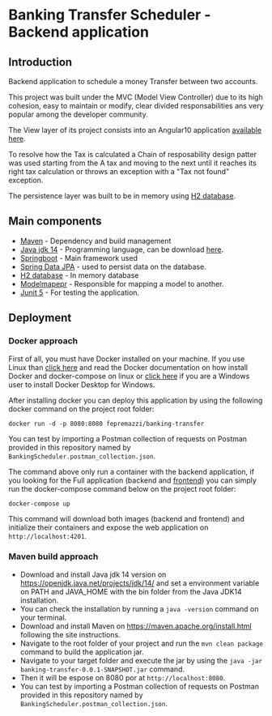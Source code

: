 # Banking Transfer Scheduler - Backend application

## Introduction
Backend application to schedule a money Transfer between two accounts.

This project was built under the MVC (Model View Controller) due to its high cohesion, easy to maintain or modify, clear divided responsabilities ans very popular among the developer community.

The View layer of its project consists into an Angular10 application [available here](https://github.com/fePremazzi/angular-banking-transfer).

To resolve how the Tax is calculated a Chain of resposability design patter was used starting from the A tax and moving to the next until it reaches its right tax calculation or throws an exception with a "Tax not found" exception.

The persistence layer was built to be in memory using [H2 database](https://www.h2database.com).

## Main components

* [Maven](https://maven.apache.org/) - Dependency and build management
* [Java jdk 14](https://openjdk.java.net/projects/jdk/14/) - Programming language, can be download [here](https://www.oracle.com/java/technologies/javase/jdk14-archive-downloads.html).
* [Springboot](https://docs.spring.io/spring-boot/docs/current/reference/htmlsingle/) - Main framework used
* [Spring Data JPA](https://spring.io/projects/spring-data-jpa#overview) - used to persist data on the database.
* [H2 database](https://www.h2database.com) - In memory database
* [Modelmapepr](http://modelmapper.org/) - Responsible for mapping a model to another.
* [Junit 5](https://junit.org/junit5/) - For testing the application.

## Deployment

### Docker approach

First of all, you must have Docker installed on your machine. If you use Linux than [click here](https://docs.docker.com/engine/install/ubuntu/) and read the Docker documentation on how install Docker and docker-compose on linux or [click here](https://docs.docker.com/docker-for-windows/install/) if you are a Windows user to install Docker Desktop for Windows.

After installing docker you can deploy this application by using the following docker command on the project root folder:

```
docker run -d -p 8080:8080 fepremazzi/banking-transfer
```

You can test by importing a Postman collection of requests on Postman provided in this repository named by ``BankingScheduler.postman_collection.json``.

The command above only run a container with the backend application, if you looking for the Full application (backend and [frontend](https://github.com/fePremazzi/angular-banking-transfer)) you can simply run the docker-compose command below on the project root folder:

```
docker-compose up
```

This command will download both images (backend and frontend) and initialize their containers and expose the web application on ``http://localhost:4201``.

### Maven build approach

* Download and install Java jdk 14 version on <https://openjdk.java.net/projects/jdk/14/> and set a environment variable on PATH and JAVA_HOME with the bin folder from the Java JDK14 installation.
* You can check the installation by running a ``java -version`` command on your terminal.
* Download and install Maven on <https://maven.apache.org/install.html> following the site instructions.
* Navigate to the root folder of your project and run the ``mvn clean package`` command to build the application jar.
* Navigate to your target folder and execute the jar by using the ``java -jar banking-transfer-0.0.1-SNAPSHOT.jar`` command.
* Then it will be espose on 8080 por at ``http://localhost:8080``.
* You can test by importing a Postman collection of requests on Postman provided in this repository named by ``BankingScheduler.postman_collection.json``.
